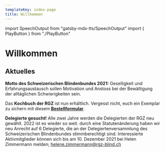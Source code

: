 ```yaml
---
templateKey: index-page
title: Willkommen
---
```

import SpeechOutput from "gatsby-mdx-tts/SpeechOutput"
import { PlayButton } from "./PlayButton"

<SpeechOutput id="index-page" customPlayButton={PlayButton}>

# Willkommen

## Aktuelles

**Motto des Schweizerischen Blindenbundes 2021:** Geselligkeit und Erfahrungsaustausch sollen Motivation und Anstoss bei der Bewältigung der alltäglichen Schwierigkeiten sein.

Das **Kochbuch der RGZ** ist nun erhältlich. Vergesst nicht, euch ein Exemplar zu sichern mit diesem **[Bestellformular](https://www.rgz-blind.ch/kochbuch-bestellen/)**.

**Delegierte gesucht!** Alle zwei Jahre werden die Delegierten der RGZ neu gewählt. 2022 ist es wieder so weit. durch eine Statutenänderung haben wir neu Anrecht auf 6 Delegierte, die an der Delegiertenversammlung des Schweizerischen Blindenbundes stimmberechtigt sind. Interessierte Aktivmitglieder können sich bis am 10. Dezember 2021 bei Helen Zimmermann melden; [helene.zimmermann@rgz-blind.ch](mailto:helene.zimmermann@rgz-blind.ch)

</SpeechOutput>